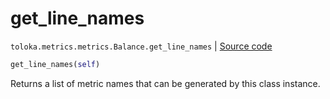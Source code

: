# get_line_names
`toloka.metrics.metrics.Balance.get_line_names` | [Source code](https://github.com/Toloka/toloka-kit/blob/v1.1.2/src/metrics/metrics.py#L174)

```python
get_line_names(self)
```

Returns a list of metric names that can be generated by this class instance.


